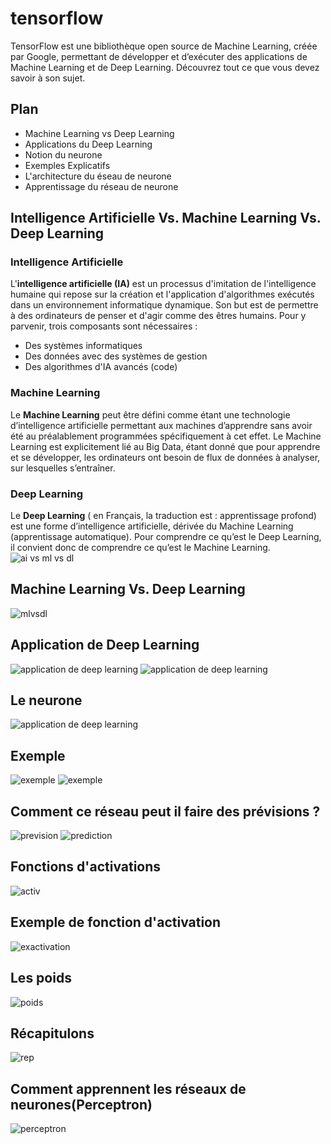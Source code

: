 # tensorflow
TensorFlow est une bibliothèque open source de Machine Learning, créée par Google, permettant de développer et d’exécuter des applications de Machine Learning et de Deep Learning. Découvrez tout ce que vous devez savoir à son sujet.

## Plan
* Machine Learning vs Deep Learning
* Applications du Deep Learning
* Notion du neurone
* Exemples Explicatifs
* L'architecture du éseau de neurone
* Apprentissage du réseau de neurone

## Intelligence Artificielle Vs. Machine Learning Vs. Deep Learning
### Intelligence Artificielle
L'**intelligence artificielle (IA)** est un processus d'imitation de l'intelligence humaine qui repose sur la création et l'application d'algorithmes exécutés dans un environnement informatique dynamique. Son but est de permettre à des ordinateurs de penser et d'agir comme des êtres humains.
Pour y parvenir, trois composants sont nécessaires :
* Des systèmes informatiques
* Des données avec des systèmes de gestion
* Des algorithmes d'IA avancés (code)
### Machine Learning
Le **Machine Learning** peut être défini comme étant une technologie d’intelligence artificielle permettant aux machines d’apprendre sans avoir été au préalablement programmées spécifiquement à cet effet. Le Machine Learning est explicitement lié au Big Data, étant donné que pour apprendre et se développer, les ordinateurs ont besoin de flux de données à analyser, sur lesquelles s’entraîner.
### Deep Learning
Le **Deep Learning** ( en Français, la traduction est : apprentissage profond) est une forme d’intelligence artificielle, dérivée du Machine Learning (apprentissage automatique). Pour comprendre ce qu’est le Deep Learning, il convient donc de comprendre ce qu’est le Machine Learning.
![ai vs ml vs dl](images/iamldl.png)
## Machine Learning Vs. Deep Learning
![mlvsdl](images/mlvsdl.png)
## Application de Deep Learning
![application de deep learning](images/app1.png)
![application de deep learning](images/app2.png)
## Le neurone
![application de deep learning](images/app3.png)
## Exemple
![exemple](images/exemple.png)
![exemple](images/exemple2.png)
## Comment ce réseau peut il faire des prévisions ?
![prevision](images/prevision.png)
![prediction](images/pred.png)
## Fonctions d'activations
![activ](images/fonctionsactivations.png)
## Exemple de  fonction d'activation
![exactivation](images/exactivation.png)
## Les poids
![poids](images/pois.png)
## Récapitulons
![rep](images/recaputilon.png)
## Comment apprennent les réseaux de neurones(Perceptron)
![perceptron](images/perceptron.png)